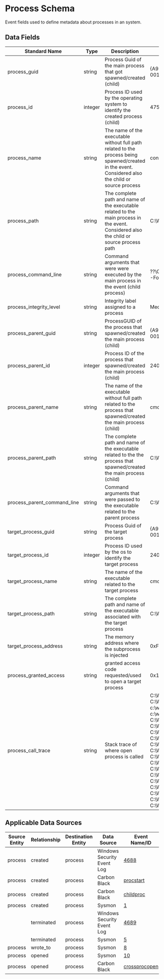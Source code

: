 # Process Schema

Event fields used to define metadata about processes in an system.

## Data Fields

| Standard Name | Type | Description | Sample Value |
|--------|---------|-------|-------|
|	process_guid	|	string	|	Process Guid of the main process that got spawned/created (child)	|	{A98268C1-9C2E-5ACD-0000-0010396CAB00}	|
|	process_id	|	integer	|	Process ID used by the operating system to identify the created process (child)	|	4756	|
|	process_name	|	string	|	The name of the executable without full path related to the process being spawned/created in the event. Considered also the child or source process	|	conhost.exe	|
| process_path | string | The complete path and name of the executable related to the main process in the event. Considered also the child or source process path | C:\Windows\System32\conhost.exe |
|	process_command_line	|	string	|	Command arguments that were were executed by the main process in the event (child process)	|	??\C:\WINDOWS\system32\conhost.exe 0xffffffff -ForceV1	|
|	process_integrity_level	|	string	|	Integrity label assigned to a process	|	Medium	|
|	process_parent_guid	|	string	|	ProcessGUID of the process that spawned/created the main process (child)	|	{A98268C1-9C2E-5ACD-0000-00100266AB00}	|
|	process_parent_id	|	integer	|	Process ID of the process that spawned/created the main process (child)	|	240	|
|	process_parent_name	|	string	|	The name of the executable without full path related to the process that spawned/created the main process (child)	|	cmd.exe	|
|	process_parent_path	|	string	|	The complete path and name of the executable related to the the process that spawned/created the main process (child)	|	C:\Windows\System32\cmd.exe	|
|	process_parent_command_line	|	string	|	Command arguments that were passed to the executable related to the parent process	|	C:\WINDOWS\system32\cmd.exe	|
|	target_process_guid	|	string	|	Process Guid of the target process	|	{A98268C1-9C2E-5ACD-0000-00100266AB00}	|
|	target_process_id	|	integer	|	Process ID used by the os to identify the target process	|	240	|
|	target_process_name	|	string	|   The name of the executable related to the target process	| cmd.exe |
|	target_process_path	|	string	|	The complete path and name of the executable associated with the target process	|	C:\Windows\System32\cmd.exe	|
| target_process_address | string | The memory address where the subprocess is injected | 0xFFFFBC6422DD9C20 |
|	process_granted_access	|	string	|	granted access code requested/used to open a target process	|	0x1000	|
|	process_call_trace	|	string	|	Stack trace of where open process is called	|	C:\WINDOWS\SYSTEM32\ntdll.dll+a0344 \| C:\WINDOWS\System32\KERNELBASE.dll+64794\| c:\windows\system32\lsm.dll+10e93\| c:\windows\system32\lsm.dll+f9ea\| C:\WINDOWS\System32\RPCRT4.dll+76d23\| C:\WINDOWS\System32\RPCRT4.dll+d9390\| C:\WINDOWS\System32\RPCRT4.dll+a81c\| C:\WINDOWS\System32\RPCRT4.dll+273b4\| C:\WINDOWS\System32\RPCRT4.dll+2654e\| C:\WINDOWS\System32\RPCRT4.dll+26cfb\| C:\WINDOWS\System32\RPCRT4.dll+3083f\| C:\WINDOWS\System32\RPCRT4.dll+313a6\| C:\WINDOWS\System32\RPCRT4.dll+2d12e\| C:\WINDOWS\System32\RPCRT4.dll+2e853\| C:\WINDOWS\System32\RPCRT4.dll+5cc68\| C:\WINDOWS\SYSTEM32\ntdll.dll+365ce\| C:\WINDOWS\SYSTEM32\ntdll.dll+34b46\| C:\WINDOWS\System32\KERNEL32.DLL+11fe4\| C:\WINDOWS\SYSTEM32\ntdll.dll+6efc1	|

## Applicable Data Sources
| Source Entity | Relationship | Destination Entity | Data Source | Event Name/ID |
|---------------|--------------|--------------------|-------------|------------|
| process | created | process | Windows Security Event Log | [4688](../data_dictionaries/windows/security/events/event-4688.md) |
| process | created | process | Carbon Black | [procstart](../data_dictionaries/windows/carbonblack/procstart.md) |
| process | created | process | Carbon Black | [childproc](../data_dictionaries/windows/carbonblack/childproc.md) |
| process | created | process | Sysmon | [1](../data_dictionaries/windows/sysmon/event-1.md) |
|  | terminated | process | Windows Security Event Log | [4689](../data_dictionaries/windows/security/events/event-4689.md) |
|  | terminated | process | Sysmon | [5](../data_dictionaries/windows/sysmon/event-5.md) |
| process | wrote_to | process | Sysmon | [8](../data_dictionaries/windows/sysmon/event-8.md) |
| process | opened | process | Sysmon | [10](../data_dictionaries/windows/sysmon/event-10.md) |
| process | opened | process | Carbon Black | [crossprocopen](../data_dictionaries/windows/carbonblack/crossprocopen.md) |
